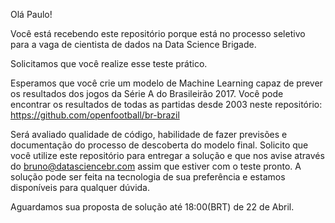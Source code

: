 Olá Paulo!

Você está recebendo este repositório porque está no processo seletivo para a vaga de cientista de dados na Data Science Brigade.

Solicitamos que você realize esse teste prático. 

Esperamos que você crie um modelo de Machine Learning capaz de prever os resultados dos jogos da Série A do Brasileirão 2017.
Você pode encontrar os resultados de todas as partidas desde 2003 neste repositório:
https://github.com/openfootball/br-brazil

Será avaliado qualidade de código, habilidade de fazer previsões e documentação do processo de descoberta do modelo final.
Solicito que você utilize este repositório para entregar a solução e que nos avise através do bruno@datasciencebr.com assim que estiver com o teste pronto.
A solução pode ser feita na tecnologia de sua preferência e estamos disponíveis para qualquer dúvida.

Aguardamos sua proposta de solução até 18:00(BRT) de 22 de Abril.
